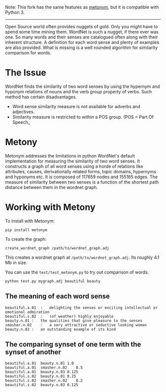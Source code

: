 Note: This fork has the same features as [metonym](https://github.com/sharmi/metonym), but it is compatible with Python 3.

---

Open Source world often provides nuggets of gold. Only you might have to spend some time mining them.  WordNet is such a nugget, if there ever was one.  So many words and their senses are catalogued often along with their inherent structure.  A definition for each word sense and plenty of examples are also provided.  What is missing is a well rounded algorithm for similarity comparison for words.  

# The Issue
WordNet finds the similarity of two word senses by using the hypernym and hyponym relations of nouns and the verb group property of verbs.  Such method has certain disadvantages.
- Word sense similarity measure is not available for adverbs and adjectives.  
- Similarity measure is restricted to within a POS group. (POS = Part Of Speech_

# Metony

Metonym addresses the limitations in python WordNet's default implementation for measuring the similarity of two word senses. It constructs a graph of all word senses using a horde of relations like attributes, causes, derivationally related forms, topic domains, hypernyms and hyponyms etc. It is composed of 117659 nodes and 155165 edges. The measure of similarity between two senses is a function of the shortest path distance between them in the wordnet graph.


# Working with Metony

To install with Metonym:
```
pip install metonym
```
To create the graph:
```
create_wordnet_graph /path/to/wordnet_graph.adj
```
This creates a wordnet graph at `/path/to/wordnet_graph.adj`.  Its roughly 4.1 Mb in size.

You can use the `test/test_metonym.py` to try out comparison of words.
```
python test.py mygraph.adj beautiful beauty
```

## The meaning of each word sense
```
beautiful.a.01  :   delighting the senses or exciting intellectual or emotional admiration
beautiful.s.02  :   (of weather) highly enjoyable
beauty.n.01 :   the qualities that give pleasure to the senses
smasher.n.02    :   a very attractive or seductive looking woman
beauty.n.03 :   an outstanding example of its kind
```

## The comparing synset of one term with the synset of another
```
beautiful.a.01  beauty.n.01 1.0
beautiful.a.01  smasher.n.02    0.5
beautiful.a.01  beauty.n.03 0.125
beautiful.s.02  beauty.n.01 0.25
beautiful.s.02  smasher.n.02    0.2
beautiful.s.02  beauty.n.03 0.125
```

